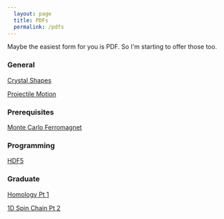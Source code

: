 ```yaml
---
  layout: page
  title: PDFs
  permalink: /pdfs
---
```


 Maybe the easiest form for you is PDF.  So I'm starting to offer those too.

<h3>General</h3>
<a href="{{base.url}}/M4/pdf_folder/Crystal+Shapes.pdf">Crystal Shapes</a>

<a href="{{base.url}}/M4/pdf_folder/Projectile+Motion.pdf">Projectile Motion</a>

<h3>Prerequisites</h3>
<a href="{{base.url}}/M4/pdf_folder/Monte+Carlo+Ferromagnet.pdf">Monte Carlo Ferromagnet</a>

<h3>Programming</h3>
<a href="{{base.url}}/M4/pdf_folder/HDF5.pdf">HDF5</a>

<h3>Graduate</h3>
<a href="{{base.url}}/M4/pdf_folder/Homology+Pt1.pdf">Homology Pt 1</a>

<a href="{{base.url}}/M4/pdf_folder/1D+Spin+Chain+2.pdf">1D Spin Chain Pt 2</a>
